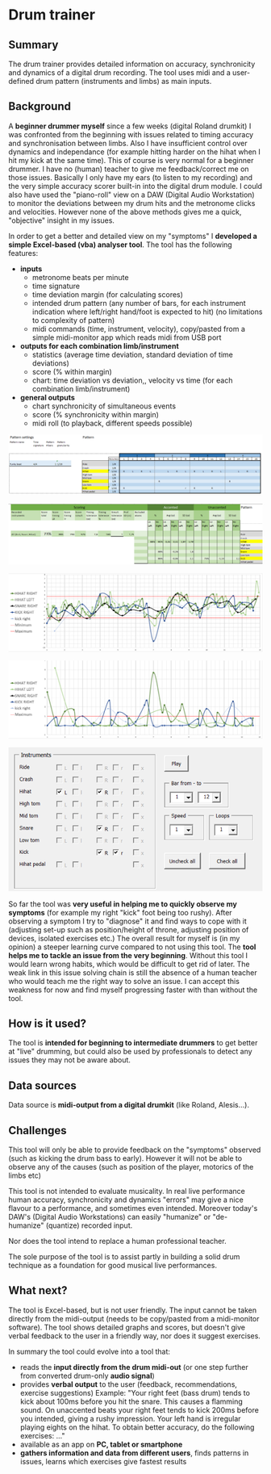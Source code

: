 # Drum trainer


## Summary

The drum trainer provides detailed information on accuracy, synchronicity and dynamics of a digital drum recording.
The tool uses midi and a user-defined drum pattern (instruments and limbs) as main inputs. 


## Background

A **beginner drummer myself** since a few weeks (digital Roland drumkit) I was confronted from the beginning with issues related to timing accuracy and synchronisation between limbs. Also I have insufficient control over dynamics and independance (for example hitting harder on the hihat when I hit my kick at the same time).
This of course is very normal for a beginner drummer. I have no (human) teacher to give me feedback/correct me on those issues.
Basically I only have my ears (to listen to my recording) and the very simple accuracy scorer built-in into the digital drum module.
I could also have used the "piano-roll" view on a DAW (Digital Audio Workstation) to monitor the deviations between my drum hits and the metronome clicks and velocities.
However none of the above methods gives me a quick, "objective" insight in my issues.

In order to get a better and detailed view on my "symptoms" I **developed a simple Excel-based (vba) analyser tool**. The tool has the following features:
* **inputs**
  * metronome beats per minute
  * time signature
  * time deviation margin (for calculating scores)
  * intended drum pattern (any number of bars, for each instrument indication where left/right hand/foot is expected to hit) (no limitations to complexity of pattern)
  * midi commands (time, instrument, velocity), copy/pasted from a simple midi-monitor app which reads midi from USB port
* **outputs for each combination limb/instrument**
   * statistics (average time deviation, standard deviation of time deviations)
   * score (% within margin)
   * chart: time deviation vs deviation,, velocity vs time (for each combination limb/instrument)
* **general outputs**
  * chart synchronicity of simultaneous events
  * score (% synchronicity within margin)
  * midi roll (to playback, different speeds possible)
  
![Drum pattern](/Drum_pattern.png)

![Scores](/Scores.png)

![Time deviation chart](/Time_deviation_chart.png)

![Syncronicity chart](/Synchronicity_chart.png)

![Play dialog](/Play_dialog.png)

So far the tool was **very useful in helping me to quickly observe my symptoms** (for example my right "kick" foot being too rushy). 
After observing a symptom I try to "diagnose" it and find ways to cope with it (adjusting set-up such as position/height of throne, adjusting position of devices, isolated exercises etc.)
The overall result for myself is (in my opinion) a steeper learning curve compared to not using this tool.
The **tool helps me to tackle an issue from the very beginning**. Without this tool I would learn wrong habits, which would be difficult to get rid of later.
The weak link in this issue solving chain is still the absence of a human teacher who would teach me the right way to solve an issue.
I can accept this weakness for now and find myself progressing faster with than without the tool.


## How is it used?

The tool is **intended for beginning to intermediate drummers** to get better at "live" drumming, but could also be used by professionals to detect any issues they may not be aware about.


## Data sources 

Data source is **midi-output from a digital drumkit** (like Roland, Alesis...).

## Challenges

This tool will only be able to provide feedback on the "symptoms" observed (such as kicking the drum bass to early). 
However it will not be able to observe any of the causes (such as position of the player, motorics of the limbs etc)

This tool is not intended to evaluate musicality. In real live performance human accuracy, synchronicity and dynamics "errors" may give a nice flavour to a performance, and sometimes even intended. Moreover today's DAW's (Digital Audio Workstations) can easily "humanize" or "de-humanize" (quantize) recorded input.

Nor does the tool intend to replace a human professional teacher. 

The sole purpose of the tool is to assist partly in building a solid drum technique as a foundation for good musical live performances.


## What next?

The tool is Excel-based, but is not user friendly. The input cannot be taken directly from the midi-output (needs to be copy/pasted from a midi-monitor software).
The tool shows detailed graphs and scores, but doesn't give verbal feedback to the user in a friendly way, nor does it suggest exercises.

In summary the tool could evolve into a tool that:
- reads the **input directly from the drum midi-out** (or one step further from converted drum-only **audio signal**)
- provides **verbal output** to the user (feedback, recommendations, exercise suggestions) Example:
"Your right feet (bass drum) tends to kick about 100ms before you hit the snare. This causes a flamming sound.
On unaccented beats your right feet tends to kick 200ms before you intended, giving a rushy impression. Your left hand is irregular playing eights on the hihat. To obtain better accuracy, do the following exercises: ..."
- available as an app on **PC, tablet or smartphone**
- **gathers information and data from different users**, finds patterns in issues, learns which exercises give fastest results
